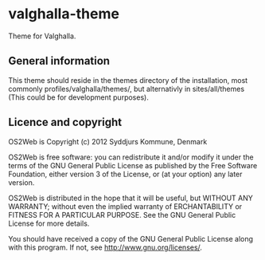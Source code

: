 valghalla-theme
===============
Theme for Valghalla.

General information
-------------------
This theme should reside in the themes directory of the installation,
most commonly profiles/valghalla/themes/, but alternativly in sites/all/themes
(This could be for development purposes).

Licence and copyright
---------------------
OS2Web is Copyright (c) 2012 Syddjurs Kommune, Denmark

OS2Web is free software: you can redistribute it and/or modify
it under the terms of the GNU General Public License as published by
the Free Software Foundation, either version 3 of the License, or
(at your option) any later version.

OS2Web is distributed in the hope that it will be useful,
but WITHOUT ANY WARRANTY; without even the implied warranty of
ERCHANTABILITY or FITNESS FOR A PARTICULAR PURPOSE.  See the
GNU General Public License for more details.

You should have received a copy of the GNU General Public License
along with this program.  If not, see <http://www.gnu.org/licenses/>.
